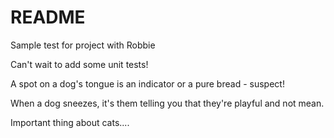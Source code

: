 # README

Sample test for project with Robbie

Can't wait to add some unit tests!

A spot on a dog's tongue is an indicator or a pure bread - suspect!

When a dog sneezes, it's them telling you that they're playful and not mean.

Important thing about cats....
